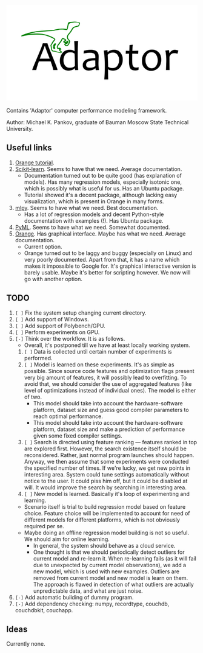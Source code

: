 ![logo](/doc/pictures/logo.png?raw=true)

Contains 'Adaptor' computer performance modeling framework.

Author: Michael K. Pankov, graduate of Bauman Moscow State Technical University.


## Useful links ##

1. [Orange tutorial](http://wiki.sdakak.com/ml:getting-started-with-orange).
1. [Scikit-learn](http://scikit-learn.org/stable/#). Seems to have that we need. Average documentation.
	* Documentation turned out to be quite good (has explanation of models). Has many regression models, especially isotonic one, which is possibly what is useful for us. Has an Ubuntu package.
	* Tutorial showed it's a decent package, although lacking easy visualization, which is present in Orange in many forms.
1. [mlpy](http://mlpy.sourceforge.net/). Seems to have what we need. Best documentation.
	* Has a lot of regression models and decent Python-style documentation with examples (!). Has Ubuntu package.
1. [PyML](http://pyml.sourceforge.net/). Seems to have what we need. Somewhat documented.
1. [Orange](http://orange.biolab.si/). Has graphical interface. Maybe has what we need. Average documentation.
	* Current option.
	* Orange turned out to be laggy and buggy (especially on Linux) and very poorly documented. Apart from that, it has a name which makes it impossible to Google for. It's graphical interactive version is barely usable. Maybe it's better for scripting however. We now will go with another option.

## TODO ##
1. `[ ]` Fix the system setup changing current directory.
1. `[ ]` Add support of Windows.
1. `[ ]` Add support of Polybench/GPU.
1. `[ ]` Perform experiments on GPU.
1. `[-]` Think over the workflow. It is as follows.
	* Overall, it's postponed till we have at least locally working system.
	1. `[ ]` Data is collected until certain number of experiments is performed.
	1. `[ ]` Model is learned on these experiments. It's as simple as possible. Since source code features and optimization flags present very big amount of features, it will possibly lead to overfitting. To avoid that, we should consider the use of aggregated features (like level of optimizations instead of individual ones). The model is either of two.
		* This model should take into account the hardware-software platform, dataset size and guess good compiler parameters to reach optimal performance.
		* This model should take into account the hardware-software platform, dataset size and make a prediction of performance given some fixed compiler settings.
	1. `[ ]` Search is directed using feature ranking — features ranked in top are explored first. However, the search existence itself should be reconsidered. Rather, just normal program launches should happen. Anyway, we then assume that some experiments were conducted the specified number of times. If we're lucky, we get new points in interesting area. System could tune settings automatically without notice to the user. It could piss him off, but it could be disabled at will. It would improve the search by searching in interesting area.
	1. `[ ]` New model is learned. Basically it's loop of experimenting and learning.
	* Scenario itself is trial to build regression model based on feature choice. Feature choice will be implemented to account for need of different models for different platforms, which is not obviously required per se.
	* Maybe doing an offline regression model building is not so useful. We should aim for online learning.
		* In general, the system should behave as a cloud service.
		* One thought is that we should periodically detect outliers for current model and re-learn it. When re-learning fails (as it will fail due to unexpected by current model observations), we add a new model, which is used with new examples. Outliers are removed from current model and new model is learn on them. The approach is flawed in detection of what outliers are actually unpredictable data, and what are just noise.
1. `[-]` Add automatic building of dummy program.
1. `[-]` Add dependency checking: numpy, recordtype, couchdb, couchdbkit, couchapp.

## Ideas ##

Currently none.